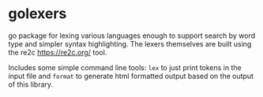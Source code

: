 golexers
========

go package for lexing various languages enough to support search by word type and simpler syntax highlighting.
The lexers themselves are built using the re2c https://re2c.org/ tool.

Includes some simple command line tools: `lex` to just print tokens in the input file and `format` to generate
html formatted output based on the output of this library.